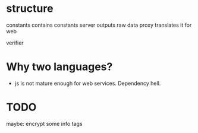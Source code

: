 


# structure

constants contains constants
server outputs raw data
proxy translates it for web


verifier



# Why two languages?

- js is not mature enough for web services. Dependency hell.


# TODO

maybe: encrypt some info tags
